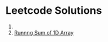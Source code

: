 # Leetcode Solutions

1. 
1480. [Runnng Sum of 1D Array](https://github.com/vrvashisth/Leetcode_Solutions/blob/master/runningSum.java.txt)
